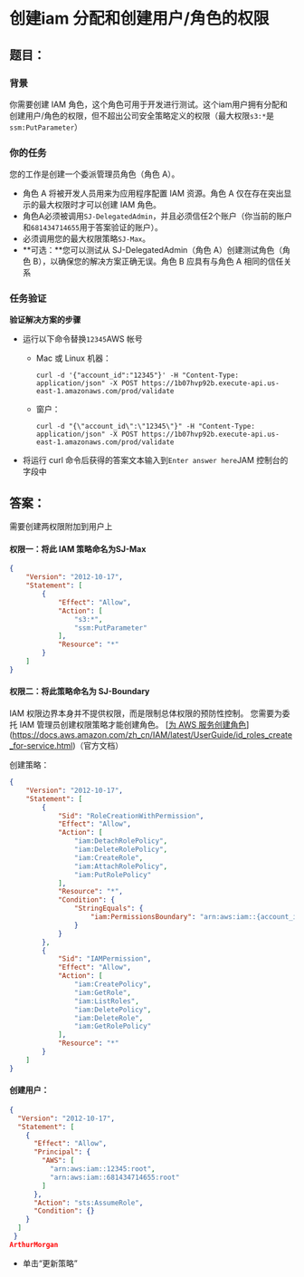 # 创建iam 分配和创建用户/角色的权限

## 题目：

### **背景**

你需要创建 IAM 角色，这个角色可用于开发进行测试。这个iam用户拥有分配和创建用户/角色的权限，但不超出公司安全策略定义的权限（最大权限`s3:*`是`ssm:PutParameter`）

### **你的任务** 

您的工作是创建一个委派管理员角色（角色 A）。

- 角色 A 将被开发人员用来为应用程序配置 IAM 资源。角色 A 仅在存在突出显示的最大权限时才可以创建 IAM 角色。
- 角色A必须被调用`SJ-DelegatedAdmin`，并且必须信任2个账户（你当前的账户和`681434714655`用于答案验证的账户）。
- 必须调用您的最大权限策略`SJ-Max`。
- **可选：**您可以测试从 SJ-DelegatedAdmin（角色 A）创建测试角色（角色 B），以确保您的解决方案正确无误。角色 B 应具有与角色 A 相同的信任关系



### **任务验证**

**验证解决方案的步骤**

- 运行以下命令替换`12345`AWS 帐号

  - Mac 或 Linux 机器：

    ```
    curl -d '{"account_id":"12345"}' -H "Content-Type: application/json" -X POST https://1b07hvp92b.execute-api.us-east-1.amazonaws.com/prod/validate
    ```

  - 窗户：

    ```
    curl -d "{\"account_id\":\"12345\"}" -H "Content-Type: application/json" -X POST https://1b07hvp92b.execute-api.us-east-1.amazonaws.com/prod/validate
    ```

- 将运行 curl 命令后获得的答案文本输入到`Enter answer here`JAM 控制台的字段中





## 答案：

需要创建两权限附加到用户上

#### 权限一：将此 IAM 策略命名为SJ-Max

```json
{
    "Version": "2012-10-17",
    "Statement": [
        {
            "Effect": "Allow",
            "Action": [
                "s3:*",
                "ssm:PutParameter"
            ],
            "Resource": "*"
        }
    ]
}
```



#### 权限二：将此策略命名为 SJ-Boundary

IAM 权限边界本身并不提供权限，而是限制总体权限的预防性控制。
您需要为委托 IAM 管理员创建权限策略才能创建角色。
[[为 AWS 服务创建角色](https://docs.aws.amazon.com/zh_cn/IAM/latest/UserGuide/id_roles_create_for-service.html)](https://docs.aws.amazon.com/zh_cn/IAM/latest/UserGuide/id_roles_create_for-service.html)（官方文档）

创建策略：

```json
{
    "Version": "2012-10-17",
    "Statement": [
        {
            "Sid": "RoleCreationWithPermission",
            "Effect": "Allow",
            "Action": [
                "iam:DetachRolePolicy",
                "iam:DeleteRolePolicy",
                "iam:CreateRole",
                "iam:AttachRolePolicy",
                "iam:PutRolePolicy"
            ],
            "Resource": "*",
            "Condition": {
                "StringEquals": {
                    "iam:PermissionsBoundary": "arn:aws:iam::{account_id}:policy/SJ-Max"
                }
            }
        },
        {
            "Sid": "IAMPermission",
            "Effect": "Allow",
            "Action": [
                "iam:CreatePolicy",
                "iam:GetRole",
                "iam:ListRoles",
                "iam:DeletePolicy",
                "iam:DeleteRole",
                "iam:GetRolePolicy"
            ],
            "Resource": "*"
        }
    ]
} 

```



#### 创建用户：

```json
{
  "Version": "2012-10-17",
  "Statement": [
    {
      "Effect": "Allow",
      "Principal": {
        "AWS": [
          "arn:aws:iam::12345:root",
          "arn:aws:iam::681434714655:root"
        ]
      },
      "Action": "sts:AssumeRole",
      "Condition": {}
    }
  ]
 }
ArthurMorgan
```

- 单击“更新策略”

